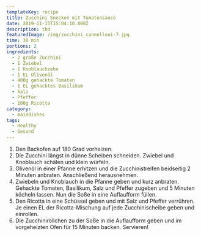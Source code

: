 ```yaml
---
templateKey: recipe
title: Zucchini Snecken mit Tomatensauce
date: 2019-11-15T15:04:10.000Z
description: tbd
featuredImage: /img/zucchini_cannelloni-7.jpg
time: 30 min
portions: 2
ingredients:
  - 2 große Zucchini
  - 1 Zwiebel
  - 1 Knoblauchzehe
  - 1 EL Olivenöl
  - 400g gehackte Tomaten
  - 1 EL gehacktes Basilikum
  - Salz
  - Pfeffer
  - 100g Ricotta
category:
  - maindishes
tags:
  - Healthy
  - Gesund
---
```


1. Den Backofen auf 180 Grad vorheizen.
2. Die Zucchini längst in dünne Scheiben schneiden. Zwiebel und Knoblauch schälen und klein würfeln.
3. Olivenöl in einer Pfanne erhitzen und die Zucchinistreifen beidseitig 2 Minuten anbraten. Anschließend herausnehmen.
4. Zwiebeln und Knoblauch in die Pfanne geben und kurz anbraten. Gehackte Tomaten, Basilikum, Salz und Pfeffer zugeben und 5 Minuten köcheln lassen. Nun die Soße in eine Auflaufform füllen.
5. Den Ricotta in eine Schüssel geben und mit Salz und Pfeffer verrühren. Je einen EL der Ricotta-Mischung auf jede Zucchinischeibe geben und einrollen.
6. Die Zucchiniröllchen zu der Soße in die Auflaufform geben und im vorgeheizten Ofen für 15 Minuten backen. Servieren!
